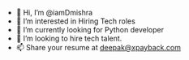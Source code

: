 - 👋 Hi, I’m @iamDmishra
- 👀 I’m interested in Hiring Tech roles
- 🌱 I’m currently looking for Python developer
- 💞️ I’m looking to hire tech talent.
- 📫 Share your resume at deepak@xpayback.com

<!---
iamDmishra/iamDmishra is a ✨ special ✨ repository because its `README.md` (this file) appears on your GitHub profile.
You can click the Preview link to take a look at your changes.
--->
